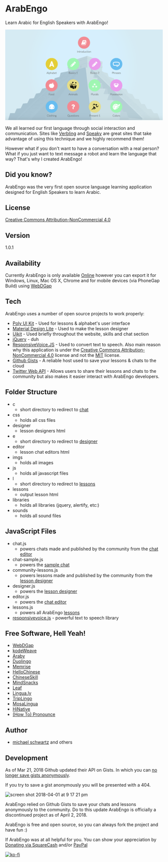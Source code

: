 # ArabEngo
Learn Arabic for English Speakers with ArabEngo!

![](https://raw.githubusercontent.com/michaelsboost/ArabEngo/gh-pages/imgs/screenshots/arabengo_app.png)

We all learned our first language through social interaction and communication. Sites like [Verbling](https://www.verbling.com/community) and [Speaky](https://www.speaky.com/) are great sites that take advantage of using this technique and we highly recommend them!

However what if you don't want to have a conversation with a real person? What if you just want to text message a robot and learn the language that way? That's why I created ArabEngo!

Did you know?
-------------

ArabEngo was the very first open source language learning application designed for English Speakers to learn Arabic.

License
-------------

[Creative Commons Attribution-NonCommercial 4.0](https://github.com/michaelsboost/ArabEngo/blob/gh-pages/LICENSE.md)

Version
-------------

1.0.1

Availability
-------------

Currently ArabEngo is only available [Online](https://michaelsboost.github.io/ArabEngo/) however you can export it for Windows, Linux, Mac OS X, Chrome and for mobile devices (via PhoneGap Build) using [WebDGap](https://michaelsboost.github.io/WebDGap/)

Tech
-------------

ArabEngo uses a number of open source projects to work properly:

* [Poly UI Kit](https://github.com/Guilh/Poly) - Used for lessons & alphabet's user interface 
* [Material Design Lite](https://getmdl.io/) - Used to make the lesson designer
* [Uikit](https://getuikit.com) - Used briefly throughout the website, skills and chat section
* [jQuery](http://jquery.com/) - duh
* [ResponsiveVoice.JS](https://responsivevoice.org/) - Used to convert text to speech. Also main reason why this application is under the [Creative Commons Attribution-NonCommercial 4.0](https://github.com/michaelsboost/ArabEngo/blob/gh-pages/LICENSE.md) license and not the [MIT](https://opensource.org/licenses/MIT) license.
* [Github Gists](https://developer.github.com/v3/gists/) - A reliable host used to save your lessons & chats to the cloud
* [Twitter Web API](https://dev.twitter.com/web/embedded-timelines) - Allows users to share their lessons and chats to the community but also makes it easier interact with ArabEngo developers.

Folder Structure
-------------
- c
  - short directory to redirect to [chat](http://michaelsboost.github.io/ArabEngo/chat/)
- css
  - holds all css files
- designer
  - lesson designers html
- e
  - short directory to redirect to [designer](http://michaelsboost.github.io/ArabEngo/designer/)
- editor
  - lesson chat editors html
- imgs
  - holds all images
- js
  - holds all javascript files
- l
  - short directory to redirect to [lessons](http://michaelsboost.github.io/ArabEngo/lessons/)
- lessons
  - output lesson html
- libraries
  - holds all libraries (jquery, alertify, etc:)
- sounds
  - holds all sound files

JavaScript Files
-------------
- chat.js
  - powers chats made and published by the community from the [chat editor](http://michaelsboost.github.io/ArabEngo/editor/)
- chat-sample.js
  - powers the [sample chat](http://michaelsboost.github.io/ArabEngo/lessons/kareem.html)
- community-lessons.js
  - powers lessons made and published by the community from the [lesson designer](http://michaelsboost.github.io/ArabEngo/designer/)
- designer.js
  - powers the [lesson designer](http://michaelsboost.github.io/ArabEngo/designer/)
- editor.js
  - powers the [chat editor](http://michaelsboost.github.io/ArabEngo/editor/)
- lessons.js
  - powers all ArabEngo [lessons](http://michaelsboost.github.io/ArabEngo/lessons/)
- [responsivevoice.js](https://responsivevoice.org/)  - powerful text to speech library

Free Software, Hell Yeah!
-------------

- [WebDGap](https://michaelsboost.github.io/WebDGap/)
- [kodeWeave](https://michaelsboost.github.io/kodeWeave/)
- [Araby](https://itunes.apple.com/us/app/learn-arabic-language-with-araby/id1070554896?mt=8)
- [Duolingo](https://duolingo.com/)
- [Memrise](https://memrise.com/)
- [HelloChinese](http://www.hellochinese.cc/)
- [ChineseSkill](http://www.chinese-skill.com/cs.html)
- [MindSnacks](https://www.mindsnacks.com/)
- [Leaf](https://www.leaf.how/)
- [Lingua.ly](https://webapp.lingua.ly/)
- [TripLingo](http://www.triplingo.com/)
- [MosaLingua](https://ees6.app.link/lifes)
- [HiNative](https://hinative.com/)
- [(How To) Pronounce](http://howtopronounce.dafterapps.com/)

Author
-------------

- [michael schwartz](http://michaelsboost.github.io/) and others

Development
-------------

As of Mar 21, 2018 Github updated their API on Gists. In which you can [no longer save gists anonymously](https://help.github.com/articles/creating-gists).

If you try to save a gist anonymously you will be presented with a 404.

![screen shot 2018-04-01 at 9 17 21 pm](https://user-images.githubusercontent.com/2473707/38180483-933e0d50-35f2-11e8-8e24-0cca98d4f4db.png)

ArabEngo relied on Github Gists to save your chats and lessons anonymously to the community. Do to this update ArabEngo is officially a discontinued project as of April 2, 2018.

ArabEngo is free and open source, so you can always fork the project and have fun :)

If ArabEngo was at all helpful for you. You can show your appreciation by [Donating via SquareCash](https://cash.me/$michaelsboost) and/or [PayPal](https://www.paypal.me/mikethedj4)

[![ko-fi](https://az743702.vo.msecnd.net/cdn/kofi2.png?v=0)](https://ko-fi.com/michaelsboost)
